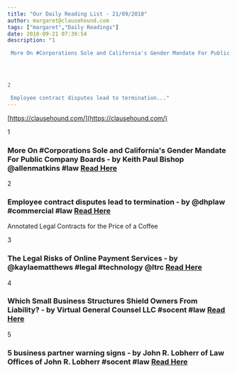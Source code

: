 ```yaml
---
title: "Our Daily Reading List - 21/09/2018"
author: margaret@clausehound.com
tags: ["margaret","Daily Readings"]
date: 2018-09-21 07:39:54
description: "1

 More On #Corporations Sole and California's Gender Mandate For Public Company Boards - by Keith Paul Bishop @allenmatkins #law Read Here

 


2

 Employee contract disputes lead to termination..."
---
```


[https://clausehound.com/](https://clausehound.com/)

1

###  More On #Corporations Sole and California's Gender Mandate For Public Company Boards - by Keith Paul Bishop @allenmatkins #law [Read Here](https://www.calcorporatelaw.com/more-on-corporations-sole)

 

2

###  Employee contract disputes lead to termination - by @dhplaw #commercial #law [Read Here](https://www.dhplaw.com/blog/2018/09/employee-contract-disputes-lead-to-termination.shtml)

Annotated Legal Contracts
for the Price of a Coffee

3

###  The Legal Risks of Online Payment Services - by @kaylaematthews #legal #technology @ltrc [Read Here](https://www.lawtechnologytoday.org/2018/09/online-payment-services/)

 

4

###  Which Small Business Structures Shield Owners From Liability? - by Virtual General Counsel LLC #socent #law [Read Here](https://www.virtualgeneralcounselllc.com/blog/2018/09/which-small-business-structures-shield-owners-from-liability.shtml)

 

5

###  5 business partner warning signs - by John R. Lobherr of Law Offices of John R. Lobherr #socent #law [Read Here](https://www.lobherrlaw.com/blog/2018/08/5-business-partner-warning-signs.shtml)

 